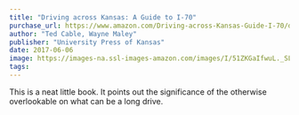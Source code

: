 ```yaml
---
title: "Driving across Kansas: A Guide to I-70"
purchase_url: https://www.amazon.com/Driving-across-Kansas-Guide-I-70/dp/0700624147?SubscriptionId=AKIAIVZLK2PABGQI2KAQ&tag=everrail-20&linkCode=xm2&camp=2025&creative=165953&creativeASIN=0700624147
author: "Ted Cable, Wayne Maley"
publisher: "University Press of Kansas"
date: 2017-06-06
image: https://images-na.ssl-images-amazon.com/images/I/51ZKGaIfwuL._SL75_.jpg
tags:
---
```


This is a neat little book. It points out the significance of the otherwise overlookable on what can be a long drive.
